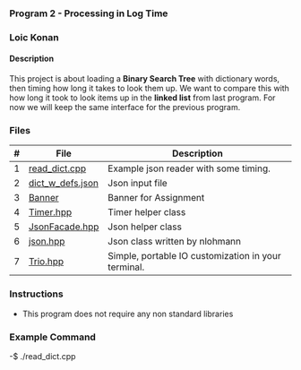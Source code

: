 ### Program 2 - Processing in Log Time

### Loic Konan

#### Description

This project is about loading a **Binary Search Tree** with dictionary words, then timing how long it takes to look them up. We want to compare this with how long it took to look items up in the **linked list** from last program. For now we will keep the same interface for the previous program.

### Files

|  #  | File                                 | Description                                         |
| :-: | ------------------------------------ | --------------------------------------------------- |
|  1  | [read_dict.cpp](read_dict.cpp)       | Example json reader with some timing.               |
|  2  | [dict_w_defs.json](dict_w_defs.json) | Json input file                                     |
|  3  | [Banner](Banner)                     | Banner for Assignment                               |
|  4  | [Timer.hpp](Timer.hpp)               | Timer helper class                                  |
|  5  | [JsonFacade.hpp](JsonFacade.hpp)     | Json helper class                                   |
|  6  | [json.hpp](json.hpp)                 | Json class written by nlohmann                      |
|  7  | [Trio.hpp](Trio.hpp)                 | Simple, portable IO customization in your terminal. |

### Instructions

- This program does not require any non standard libraries

### Example Command

-$ ./read_dict.cpp
